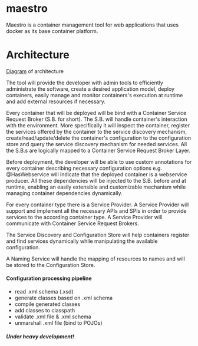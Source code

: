 # maestro
Maestro is a container management tool for web applications that uses docker as its base container platform. 

# Architecture

[Diagram](architecture_v1.0.png) of architecture

The tool will provide the developer with admin tools to efficiently administrate the software, create a desired application model,  deploy containers, easily manage and monitor containers's execution at runtime and add external resources if necessary. 

Every container that will be deployed will be bind with a Container Service Request Broker (S.B. for short). The S.B. will handle container's interaction with the environment. More specifically it will inspect the container, register the services offered by the container to the service discovery mechanism, create/read/update/delete the container's configuration to the configuration store and query the service discovery mechanism for needed services. All the S.B.s are logically mapped to a Container Service Request Broker Layer.

Before deployment, the developer will be able to use custom annotations for every container describing necessary configuration options e.g. @HasWebservice will indicate that the deployed container is a webservice producer. All these dependencies will be injected to the S.B. before and at runtime, enabling an easily extensible and customizable mechanism while managing container dependencies dynamically.

For every container type there is a Service Provider. A Service Provider will support and implement all the necessary APIs and SPIs in order to provide services to the according container type. A Service Provider will communicate with Container Service Request Brokers. 

The Service Discovery and Configuration Store will help containers register and find services dynamically while manipulating the available configuration.

A Naming Service will handle the mapping of resources to names and will be stored to the Configuration Store.

#### Configuration processing pipeline
* read .xml schema (.xsd)
* generate classes based on .xml schema
* compile generated classes
* add classes to classpath
* validate .xml file & .xml schema
* unmarshall .xml file (bind to POJOs)

##### Under heavy development!


